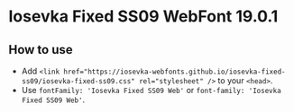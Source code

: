 # Iosevka Fixed SS09 WebFont 19.0.1

## How to use

- Add `<link href="https://iosevka-webfonts.github.io/iosevka-fixed-ss09/iosevka-fixed-ss09.css" rel="stylesheet" />` to your `<head>`.
- Use `fontFamily: 'Iosevka Fixed SS09 Web'` or `font-family: 'Iosevka Fixed SS09 Web'`.

